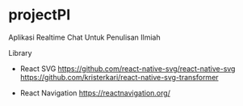 # projectPI
Aplikasi Realtime Chat Untuk Penulisan Ilmiah

Library
- React SVG
    https://github.com/react-native-svg/react-native-svg
    https://github.com/kristerkari/react-native-svg-transformer

- React Navigation
    https://reactnavigation.org/
